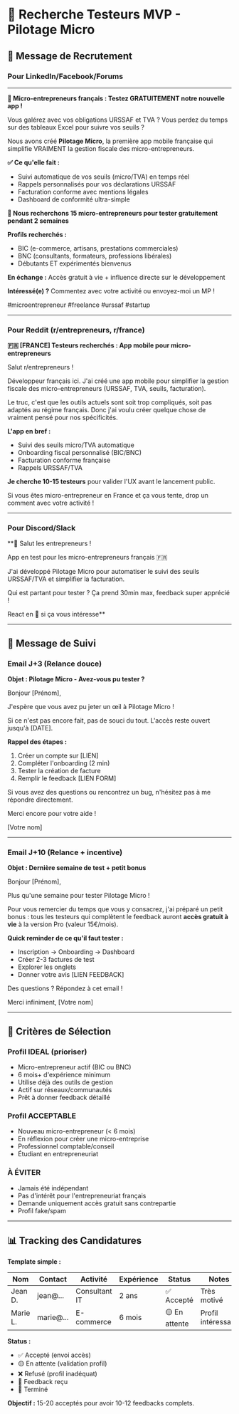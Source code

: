 # 🚀 Recherche Testeurs MVP - Pilotage Micro

## 📢 **Message de Recrutement**

### **Pour LinkedIn/Facebook/Forums**

---

**🎯 Micro-entrepreneurs français : Testez GRATUITEMENT notre nouvelle app !**

Vous galérez avec vos obligations URSSAF et TVA ? Vous perdez du temps sur des tableaux Excel pour suivre vos seuils ?

Nous avons créé **Pilotage Micro**, la première app mobile française qui simplifie VRAIMENT la gestion fiscale des micro-entrepreneurs.

**✅ Ce qu'elle fait :**
- Suivi automatique de vos seuils (micro/TVA) en temps réel
- Rappels personnalisés pour vos déclarations URSSAF
- Facturation conforme avec mentions légales
- Dashboard de conformité ultra-simple

**🎁 Nous recherchons 15 micro-entrepreneurs pour tester gratuitement pendant 2 semaines**

**Profils recherchés :**
- BIC (e-commerce, artisans, prestations commerciales)
- BNC (consultants, formateurs, professions libérales)
- Débutants ET expérimentés bienvenus

**En échange :** Accès gratuit à vie + influence directe sur le développement

**Intéressé(e) ?** Commentez avec votre activité ou envoyez-moi un MP !

#microentrepreneur #freelance #urssaf #startup

---

### **Pour Reddit (r/entrepreneurs, r/france)**

**🇫🇷 [FRANCE] Testeurs recherchés : App mobile pour micro-entrepreneurs**

Salut r/entrepreneurs !

Développeur français ici. J'ai créé une app mobile pour simplifier la gestion fiscale des micro-entrepreneurs (URSSAF, TVA, seuils, facturation).

Le truc, c'est que les outils actuels sont soit trop compliqués, soit pas adaptés au régime français. Donc j'ai voulu créer quelque chose de vraiment pensé pour nos spécificités.

**L'app en bref :**
- Suivi des seuils micro/TVA automatique
- Onboarding fiscal personnalisé (BIC/BNC)
- Facturation conforme française
- Rappels URSSAF/TVA

**Je cherche 10-15 testeurs** pour valider l'UX avant le lancement public.

Si vous êtes micro-entrepreneur en France et ça vous tente, drop un comment avec votre activité !

---

### **Pour Discord/Slack**

**👋 Salut les entrepreneurs !

App en test pour les micro-entrepreneurs français 🇫🇷

J'ai développé Pilotage Micro pour automatiser le suivi des seuils URSSAF/TVA et simplifier la facturation. 

Qui est partant pour tester ? Ça prend 30min max, feedback super apprécié !

React en 🧵 si ça vous intéresse**

---

## 📧 **Message de Suivi**

### **Email J+3 (Relance douce)**

**Objet : Pilotage Micro - Avez-vous pu tester ?**

Bonjour [Prénom],

J'espère que vous avez pu jeter un œil à Pilotage Micro !

Si ce n'est pas encore fait, pas de souci du tout. L'accès reste ouvert jusqu'à [DATE].

**Rappel des étapes :**
1. Créer un compte sur [LIEN]
2. Compléter l'onboarding (2 min)
3. Tester la création de facture
4. Remplir le feedback [LIEN FORM]

Si vous avez des questions ou rencontrez un bug, n'hésitez pas à me répondre directement.

Merci encore pour votre aide !

[Votre nom]

---

### **Email J+10 (Relance + incentive)**

**Objet : Dernière semaine de test + petit bonus**

Bonjour [Prénom],

Plus qu'une semaine pour tester Pilotage Micro !

Pour vous remercier du temps que vous y consacrez, j'ai préparé un petit bonus : tous les testeurs qui complètent le feedback auront **accès gratuit à vie** à la version Pro (valeur 15€/mois).

**Quick reminder de ce qu'il faut tester :**
- Inscription → Onboarding → Dashboard
- Créer 2-3 factures de test
- Explorer les onglets
- Donner votre avis [LIEN FEEDBACK]

Des questions ? Répondez à cet email !

Merci infiniment,
[Votre nom]

---

## 🎯 **Critères de Sélection**

### **Profil IDEAL (prioriser)**
- Micro-entrepreneur actif (BIC ou BNC)
- 6 mois+ d'expérience minimum
- Utilise déjà des outils de gestion
- Actif sur réseaux/communautés
- Prêt à donner feedback détaillé

### **Profil ACCEPTABLE**
- Nouveau micro-entrepreneur (< 6 mois)
- En réflexion pour créer une micro-entreprise
- Professionnel comptable/conseil
- Étudiant en entrepreneuriat

### **À ÉVITER**
- Jamais été indépendant
- Pas d'intérêt pour l'entrepreneuriat français
- Demande uniquement accès gratuit sans contrepartie
- Profil fake/spam

---

## 📊 **Tracking des Candidatures**

**Template simple :**

| Nom | Contact | Activité | Expérience | Status | Notes |
|-----|---------|----------|------------|--------|-------|
| Jean D. | jean@... | Consultant IT | 2 ans | ✅ Accepté | Très motivé |
| Marie L. | marie@... | E-commerce | 6 mois | 🟡 En attente | Profil intéressant |

**Status :**
- ✅ Accepté (envoi accès)
- 🟡 En attente (validation profil)  
- ❌ Refusé (profil inadéquat)
- 📝 Feedback reçu
- 🏁 Terminé

**Objectif :** 15-20 acceptés pour avoir 10-12 feedbacks complets.